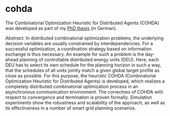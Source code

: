 # cohda
The Combinatorial Optimization Heuristic for Distributed Agents (COHDA) was developed as part of my [PhD thesis](http://oops.uni-oldenburg.de/1960/) (in German).

*Abstract:* In distributed combinatorial optimization problems, the underlying decision variables are usually constrained by interdependencies. For a successful optimization, a coordination strategy based on information exchange is thus necessary. An example for such a problem is the day-ahead planning of controllable distributed energy units (DEU). Here, each DEU has to select its own schedule for the planning horizon in such a way, that the schedules of all units jointly match a given global target profile as close as possible. For this purpose, the heuristic COHDA (Combinatorial Optimization Heuristic for Distributed Agents) is developed, which realizes a completely distributed combinatorial optimization process in an asynchronous communication environment. The correctnes of COHDA with respect to convergence and termination is proven formally. Simulation experiments show the robustness and scalability of the approach, as well as its effectiveness in a number of smart grid planning scenarios.
